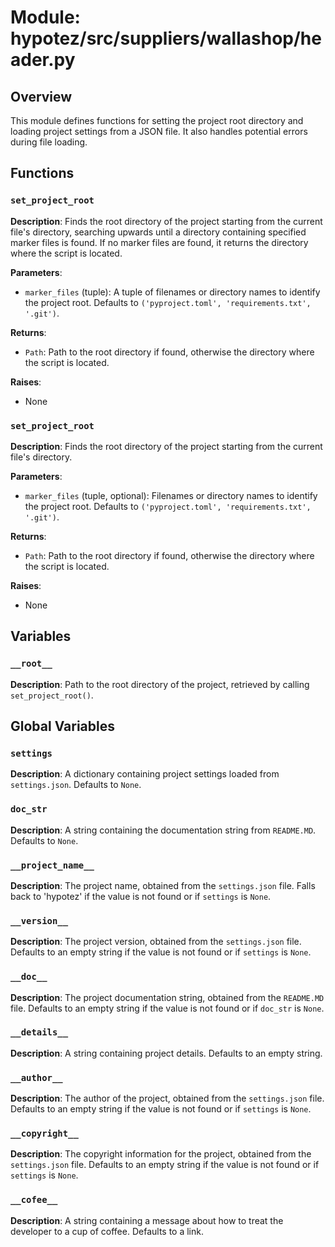 # Module: hypotez/src/suppliers/wallashop/header.py

## Overview

This module defines functions for setting the project root directory and loading project settings from a JSON file.  It also handles potential errors during file loading.

## Functions

### `set_project_root`

**Description**: Finds the root directory of the project starting from the current file's directory, searching upwards until a directory containing specified marker files is found. If no marker files are found, it returns the directory where the script is located.

**Parameters**:

- `marker_files` (tuple): A tuple of filenames or directory names to identify the project root. Defaults to `('pyproject.toml', 'requirements.txt', '.git')`.

**Returns**:

- `Path`: Path to the root directory if found, otherwise the directory where the script is located.

**Raises**:
- None


### `set_project_root`

**Description**: Finds the root directory of the project starting from the current file's directory.


**Parameters**:

- `marker_files` (tuple, optional): Filenames or directory names to identify the project root. Defaults to `('pyproject.toml', 'requirements.txt', '.git')`.


**Returns**:

- `Path`: Path to the root directory if found, otherwise the directory where the script is located.


**Raises**:
  - None


## Variables

### `__root__`

**Description**:  Path to the root directory of the project, retrieved by calling `set_project_root()`.


## Global Variables

### `settings`

**Description**: A dictionary containing project settings loaded from `settings.json`.  Defaults to `None`.


### `doc_str`

**Description**: A string containing the documentation string from `README.MD`. Defaults to `None`.



### `__project_name__`

**Description**: The project name, obtained from the `settings.json` file. Falls back to 'hypotez' if the value is not found or if `settings` is `None`.


### `__version__`

**Description**: The project version, obtained from the `settings.json` file. Defaults to an empty string if the value is not found or if `settings` is `None`.


### `__doc__`

**Description**: The project documentation string, obtained from the `README.MD` file. Defaults to an empty string if the value is not found or if `doc_str` is `None`.


### `__details__`

**Description**:  A string containing project details. Defaults to an empty string.


### `__author__`

**Description**: The author of the project, obtained from the `settings.json` file. Defaults to an empty string if the value is not found or if `settings` is `None`.


### `__copyright__`

**Description**: The copyright information for the project, obtained from the `settings.json` file. Defaults to an empty string if the value is not found or if `settings` is `None`.


### `__cofee__`

**Description**:  A string containing a message about how to treat the developer to a cup of coffee. Defaults to a link.
